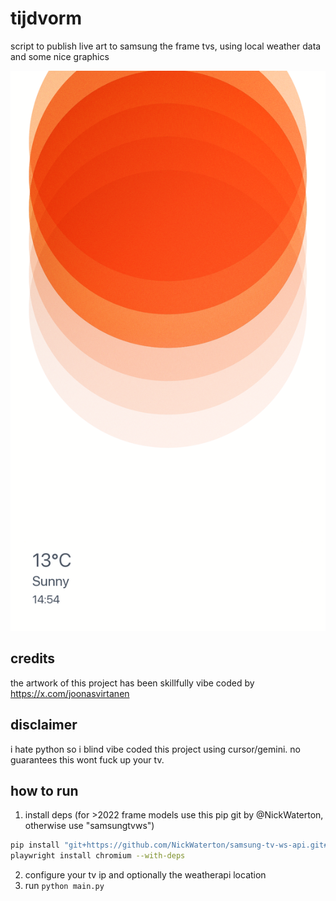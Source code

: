 # tijdvorm

script to publish live art to samsung the frame tvs, using local weather data and some nice graphics

![Example Day Output](images/example_day.png)

## credits

the artwork of this project has been skillfully vibe coded by https://x.com/joonasvirtanen

## disclaimer

i hate python so i blind vibe coded this project using cursor/gemini. no guarantees this wont fuck up your tv.

## how to run

1. install deps (for >2022 frame models use this pip git by @NickWaterton, otherwise use "samsungtvws")

```bash
pip install "git+https://github.com/NickWaterton/samsung-tv-ws-api.git#egg=samsungtvws[async,encrypted]" playwright asyncio PIL requests logging &&
playwright install chromium --with-deps
```

2. configure your tv ip and optionally the weatherapi location
3. run `python main.py`
